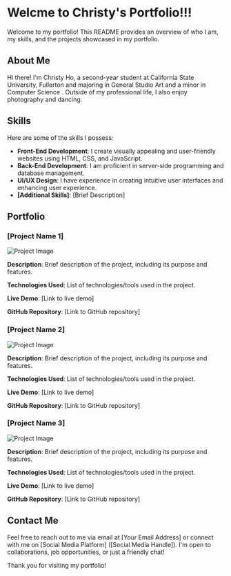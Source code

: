 # Welcme to Christy's Portfolio!!!

Welcome to my portfolio! This README provides an overview of who I am, my skills, and the projects showcased in my portfolio.

## About Me

Hi there! I'm Christy Ho, a second-year student at California State University, Fullerton and majoring in General Studio Art and a minor in Computer Science . Outside of my professional life, I also enjoy photography and dancing.

## Skills

Here are some of the skills I possess:

- **Front-End Development**: I create visually appealing and user-friendly websites using HTML, CSS, and JavaScript.
- **Back-End Development**: I am proficient in server-side programming and database management.
- **UI/UX Design**: I have experience in creating intuitive user interfaces and enhancing user experience.
- **[Additional Skills]**: [Brief Description]

## Portfolio

### [Project Name 1]

![Project Image](path/to/image)

**Description**: Brief description of the project, including its purpose and features.

**Technologies Used**: List of technologies/tools used in the project.

**Live Demo**: [Link to live demo]

**GitHub Repository**: [Link to GitHub repository]

### [Project Name 2]

![Project Image](path/to/image)

**Description**: Brief description of the project, including its purpose and features.

**Technologies Used**: List of technologies/tools used in the project.

**Live Demo**: [Link to live demo]

**GitHub Repository**: [Link to GitHub repository]

### [Project Name 3]

![Project Image](path/to/image)

**Description**: Brief description of the project, including its purpose and features.

**Technologies Used**: List of technologies/tools used in the project.

**Live Demo**: [Link to live demo]

**GitHub Repository**: [Link to GitHub repository]

## Contact Me

Feel free to reach out to me via email at [Your Email Address] or connect with me on [Social Media Platform] ([Social Media Handle]). I'm open to collaborations, job opportunities, or just a friendly chat!

Thank you for visiting my portfolio!
